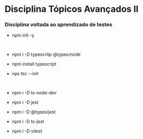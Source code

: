 # Disciplina Tópicos Avançados II
### Disciplina voltada ao aprendizado de testes

 - npm init -y

<br/>

 - npm i -D typescritp @types/node

 - npm install typescript

 - npx tsc --init

<br/>

 - npm i -D ts-node-dev

 - npm i -D jest

 - npm i -D @types/jest

 - npm i -D ts-jest

 - npm i -D vitest

